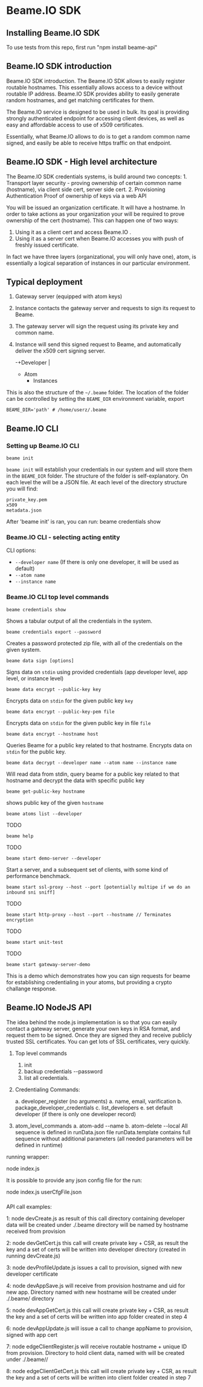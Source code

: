 # Beame.IO SDK

## Installing Beame.IO SDK

To use tests from this repo, first run "npm install beame-api"

## Beame.IO SDK introduction

Beame.IO SDK introduction. The Beame.IO SDK allows to easily register routable
hostnames. This essentially allows access to a device without routable IP
address. Beame.IO SDK provides ability to easily generate random hostnames, and
get matching certificates for them. 

The Beame.IO service is designed to be used in bulk. Its goal is providing
strongly authenticated endpoint for accessing client devices, as well as easy
and affordable access to use of x509 certificates.

Essentially, what Beame.IO allows to do is to get a random common name signed,
and easily be able to receive https traffic on that endpoint.

## Beame.IO SDK - High level architecture

The Beame.IO SDK credentials systems, is build around two concepts:
	1. Transport layer security - proving ownership of certain common
	   name  (hostname), via client side cert, server side cert.
	2. Provisioning Authentication Proof of ownership of keys via a web API


You will be issued an organization certificate. It will have a hostname.  In
order to take actions as your organization your will be required to prove
ownership of the cert (hostname).  This can happen one of two ways:

1. Using it as a client cert and access Beame.IO .
2. Using it as a server cert when Beame.IO accesses you with push of freshly issued certificate.


In fact we have three layers (organizational, you will only have one), atom, is
essentially a logical separation of instances in our particular environment.

## Typical deployment

1. Gateway server (equipped with atom keys)
2. Instance contacts the gateway server and requests to sign its request to Beame.
3. The gateway server will sign the request using its private key and common name.
4. Instance will send this signed request to Beame, and automatically deliver the x509 cert signing server.


	-+Developer
	|
	+ Atom
		+ Instances


This is also the structure of the `~/.beame` folder. The location of the folder
can be controlled by setting the `BEAME_DIR` environment variable, export

	BEAME_DIR='path' # /home/userz/.beame

## Beame.IO CLI

### Setting up Beame.IO CLI

	beame init

`beame init` will establish your credentials in our system and will store them in the `BEAME_DIR` folder. The structure of the folder is self-explanatory.
On each level the will be a JSON file. At each level of the directory structure you will find:

	private_key.pem 
	x509
	metadata.json


After 'beame init' is ran, you can run:
	beame credentials show 

	
### Beame.IO CLI - selecting acting entity

CLI options:
	
* `--developer name` (If there is only one developer, it will be used as default)
* `--atom name`
* `--instance name`

### Beame.IO CLI top level commands

	beame credentials show

Shows a tabular output of all the credentials in the system.
	
	beame credentials export --password

Creates a password protected zip file, with all of the credentials on the given system.

	beame data sign [options] 

Signs data on `stdin` using provided credentials (app developer level, app level, or instance level)

	beame data encrypt --public-key key

Encrypts data on `stdin` for the given public key `key`

	beame data encrypt --public-key-pem file

Encrypts data on `stdin` for the given public key in file `file`

	beame data encrypt --hostname host

Queries Beame for a public key related to that hostname. Encrypts data on `stdin` for the public key.

	beame data decrypt --developer name --atom name --instance name 

Will read data from stdin, query beame for a public key related to that hostname and decrypt the data with specific public key
		
	beame get-public-key hostname

shows public key of the given `hostname`

	beame atoms list --developer

TODO

	beame help 

TODO

	beame start demo-server --developer

Start a server, and a subsequent set of clients, with some kind of performance benchmack.

	beame start ssl-proxy --host --port [potentially multipe if we do an inbound sni sniff]

TODO
	
	beame start http-proxy --host --port --hostname // Terminates encryption

TODO
	
	beame start unit-test

TODO
	
	beame start gateway-server-demo

This is a demo which demonstrates how you can sign requests for beame for establishing credentialing in your atoms, but providing a crypto challange response. 
	
## Beame.IO NodeJS API

The idea behind the node.js implementation is so that you can easily contact a
gateway server, generate your own keys in RSA format, and request them to be
signed.  Once they are signed they and receive publicly trusted SSL
certificates. You can get lots of SSL certificates, very quickly.

1. Top level commands 
	1. init
	2. backup credentials --password
	3. list all credentials.

1. Credentialing Commands:

	a. developer_register (no arguments)
		a. name, email, varification
	b. package_developer_credentials
	c. list_developers
	e. set default developer (if there is only one developer record)

2. atom_level_commands 
	a. atom-add --name 
	b. atom-delete --local 
All sequence is defined in runData.json file
runData.template contains full sequence without additional parameters (all
needed parameters will be defined in runtime)

running wrapper:

node index.js

It is possible to provide any json config file for the run:

node index.js userCfgFile.json
###
API call examples:

1:
node devCreate.js <developerName>
as result of this call directory containing developer data will be created under ./.beame
directory will be named by hostname received from provision

2:
node devGetCert.js <developer hostname>
this call will create private key + CSR, as result the key and a set of certs will be written
into developer directory (created in running devCreate.js)

3:
node devProfileUpdate.js <developer hostname>
issues a call to provision, signed with new developer certificate

4:
node devAppSave.js <developer hostname> <appName>
will receive from provision hostname and uid for new app. Directory named with new hostname will be created
under ./.beame/<developer hostname> directory

5:
node devAppGetCert.js <developer hostname> <app hostname>
this call will create private key + CSR, as result the key and a set of certs will be written into app folder
created in step 4

6:
node devAppUpdate.js <developer hostname> <app hostname> <newAppName>
will issue a call to change appName to provision, signed with app cert

7:
node edgeClientRegister.js <developer hostname> <app hostname> 
will receive routable hostname + unique ID from provision. Directory to hold client data, named with 
<client hostname> will be created under ./.beame/<developer hostname>/<app hostname>

8:
node edgeClientGetCert.js <developer hostname> <app hostname> <client hostname>
this call will create private key + CSR, as result the key and a set of certs will be written into client folder
created in step 7

